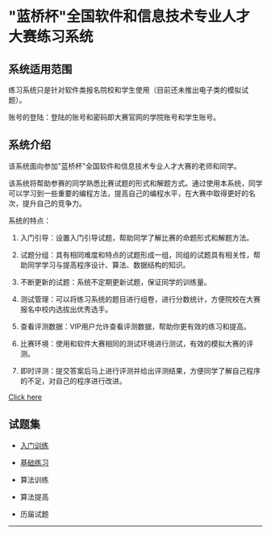 # "蓝桥杯"全国软件和信息技术专业人才大赛练习系统

## 系统适用范围

练习系统只是针对软件类报名院校和学生使用（目前还未推出电子类的模拟试题）。

账号的登陆：登陆的账号和密码即大赛官网的学院账号和学生账号。

## 系统介绍

该系统面向参加"蓝桥杯"全国软件和信息技术专业人才大赛的老师和同学。

该系统将帮助参赛的同学熟悉比赛试题的形式和解题方式。通过使用本系统，同学可以学习到一些重要的编程方法，提高自己的编程水平，在大赛中取得更好的名次，提升自己的竞争力。

系统的特点：

1. 入门引导：设置入门引导试题，帮助同学了解比赛的命题形式和解题方法。

2. 试题分组：具有相同难度和特点的试题形成一组，同组的试题具有相关性，帮助同学学习与提高程序设计、算法、数据结构的知识。

3. 不断更新的试题：系统不定期更新试题，保证同学的训练量。

4. 测试管理：可以将练习系统的题目进行组卷，进行分数统计，方便院校在大赛报名中校内选拔出优秀选手。

5. 查看评测数据：VIP用户允许查看评测数据，帮助你更有效的练习和提高。

6. 比赛环境：使用和软件大赛相同的测试环境进行测试，有效的模拟大赛的评测。

7. 即时评测：提交答案后马上进行评测并给出评测结果，方便同学了解自己程序的不足，对自己的程序进行改进。

[Click here](http://lx.lanqiao.cn/problemsets.page)

## 试题集

- [入门训练](https://github.com/jl223vy/LANQIAO/blob/master/Docs/%E5%85%A5%E9%97%A8%E8%AE%AD%E7%BB%83.md)

- [基础练习](https://github.com/jl223vy/LANQIAO/blob/master/Docs/%E5%9F%BA%E7%A1%80%E7%BB%83%E4%B9%A0.md)

- 算法训练

- 算法提高

- 历届试题

-----
